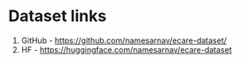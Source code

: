 
# Dataset links
1. GitHub - https://github.com/namesarnav/ecare-dataset/
2. HF - https://huggingface.com/namesarnav/ecare-dataset
